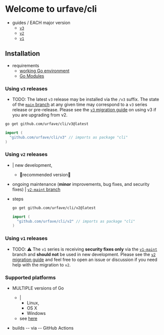# Welcome to urfave/cli

* guides / EACH major version
  - [`v3`](./v3/getting-started.md)
  - [`v2`](./v2/getting-started.md)
  - [`v1`](./v1/getting-started.md)

## Installation

* requirements
  * [working Go environment](https://go.dev/doc/install)
  * [Go Modules](https://blog.golang.org/using-go-modules)

### Using `v3` releases

* TODO: The latest `v3` release may be installed via the `/v3` suffix. The state of the [`main`
branch](https://github.com/urfave/cli/tree/main) at any given time may correspond to a
`v3` series release or pre-release.  Please see the [`v3` migration
guide](./migrate-v2-to-v3.md) on using v3 if you are upgrading from v2.

```sh
go get github.com/urfave/cli/v3@latest
```

```go
import (
  "github.com/urfave/cli/v3" // imports as package "cli"
)
```

### Using `v2` releases

* | new development,
  * 👀recommended version👀

* ongoing maintenance (**minor** improvements, bug fixes, and security fixes) | [`v2-maint` branch](https://github.com/urfave/cli/tree/v2-maint) 

* steps
  ```sh
  go get github.com/urfave/cli/v2@latest
  ```

  ```go
  import (
    "github.com/urfave/cli/v2" // imports as package "cli"
  )
  ```

### Using `v1` releases

* TODO: :warning: The `v1` series is receiving **security fixes only** via the
[`v1-maint`](https://github.com/urfave/cli/tree/v1-maint) branch and **should
not** be used in new development. Please see the [`v2` migration
guide](./migrate-v1-to-v2.md) and feel free to open an issue or discussion if
you need help with the migration to `v2`.

### Supported platforms

* MULTIPLE versions of Go 
  * | 
    * Linux,
    * OS X
    * Windows
  * see [here](/.github/workflows/test.yml) 

* builds -- via -- GitHub Actions
